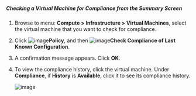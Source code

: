 ##### Checking a Virtual Machine for Compliance from the Summary Screen

1. Browse to menu: **Compute > Infrastructure > Virtual Machines**, select the virtual machine that you want to check for compliance.

2. Click ![image](../images/1941.png)**Policy**, and then ![image](../images/1942.png)**Check Compliance of Last Known Configuration**.

3. A confirmation message appears. Click **OK**.

4. To view the compliance history, click the virtual machine. Under **Compliance**, if **History** is **Available**, click it to see its compliance history.

    ![image](../images/1943.png)
